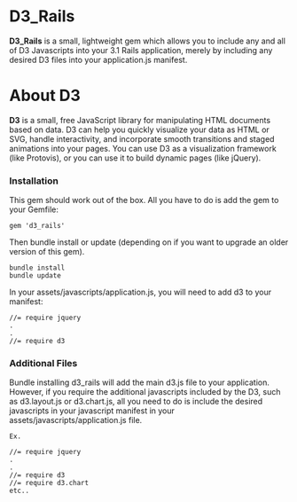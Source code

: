 # D3_Rails

**D3_Rails** is a small, lightweight gem which allows you to include any 
and all of D3 Javascripts into your 3.1 Rails application, merely by 
including any desired D3 files into your application.js manifest. 

# About D3 

**D3** is a small, free JavaScript library for manipulating HTML documents
based on data. D3 can help you quickly visualize your data as HTML or SVG,
handle interactivity, and incorporate smooth transitions and staged animations
into your pages. You can use D3 as a visualization framework (like Protovis),
or you can use it to build dynamic pages (like jQuery).

### Installation

This gem should work out of the box. All you have to do is add the gem to your Gemfile: 

	gem 'd3_rails'

Then bundle install or update (depending on if you want to upgrade an older version of this gem).
	
	bundle install
	bundle update
	
In your assets/javascripts/application.js, you will need to add d3 to your manifest:
	
	//= require jquery
	.
	.
	//= require d3

### Additional Files

Bundle installing d3_rails will add the main d3.js file to your application. However, if you require the additional javascripts included by the D3, such as d3.layout.js or d3.chart.js, all you need to do is include the desired javascripts in your javascript manifest in your assets/javascripts/application.js file. 
	
	Ex. 
	
	//= require jquery
	.
	.
	//= require d3
	//= require d3.chart
	etc.. 
	